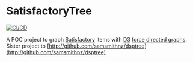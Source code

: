 # SatisfactoryTree


[![CI/CD](https://github.com/samsmithnz/SatisfactoryTree/actions/workflows/workflow.yml/badge.svg)](https://github.com/samsmithnz/DSPTree/actions/workflows/workflow.yml)

A POC project to graph [Satisfactory](https://store.steampowered.com/app/526870/Satisfactory/) items with [D3](https://d3js.org/) [force directed graphs](https://en.wikipedia.org/wiki/Force-directed_graph_drawing). 
Sister project to [http://github.com/samsmithnz/dsptree](http://github.com/samsmithnz/dsptree)

<!--This is very rough. At the very beginning of the game - it looks like this:

![image](https://user-images.githubusercontent.com/8389039/153523309-5709dcaa-d231-42e9-a54c-e55a465884af.png)

After researching some basic items - it's interesting to see what the requirements are to build you initial hub/mall:
![image](https://user-images.githubusercontent.com/8389039/153591408-d2b545e1-e6fe-4629-9a5c-b8f419837721.png)

At the end of the game, it's a bit busy and I need another visualization:
![image](https://user-images.githubusercontent.com/8389039/153523397-1b80b54a-add7-4986-b2db-5b105c0f1eb5.png)

I have various filtering, to search for specific items, various "ages" of science, and to exclude buildings. For example: This shows all items to build the Gravity Matrix (the green science cube), including alternative/rare material recipes.
![image](https://user-images.githubusercontent.com/8389039/153523841-6f092c4b-80a1-4c39-b30e-fcbe872f816e.png)
-->